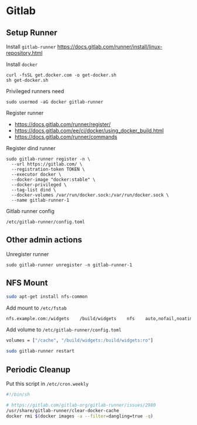 # Gitlab

## Setup Runner

Install `gitlab-runner` https://docs.gitlab.com/runner/install/linux-repository.html

Install `docker`
```
curl -fsSL get.docker.com -o get-docker.sh
sh get-docker.sh
```

Privileged runners need
```
sudo usermod -aG docker gitlab-runner
```

Register runner

- https://docs.gitlab.com/runner/register/
- https://docs.gitlab.com/ee/ci/docker/using_docker_build.html
- https://docs.gitlab.com/runner/commands

Register dind runner
```
sudo gitlab-runner register -n \
  --url https://gitlab.com/ \
  --registration-token TOKEN \
  --executor docker \
  --docker-image "docker:stable" \
  --docker-privileged \
  --tag-list dind \
  --docker-volumes /var/run/docker.sock:/var/run/docker.sock \
  --name gitlab-runner-1
```

Gitlab runner config
```
/etc/gitlab-runner/config.toml
```

## Other admin actions

Unregister runner
```
sudo gitlab-runner unregister -n gitlab-runner-1
```

## NFS Mount
```bash
sudo apt-get install nfs-common
```

Add mount to `/etc/fstab`
```bash
nfs.example.com:/widgets    /build/widgets    nfs    auto,nofail,noatime,nolock,intr,tcp,actimeo=1800 0 0
```

Add volume to `/etc/gitlab-runner/config.toml`
```bash
volumes = ["/cache", "/build/widgets:/build/widgets:ro"]
```

```bash
sudo gitlab-runner restart
```

## Periodic Cleanup

Put this script in `/etc/cron.weekly`

```bash
#!/bin/sh

# https://gitlab.com/gitlab-org/gitlab-runner/issues/2980
/usr/share/gitlab-runner/clear-docker-cache
docker rmi $(docker images -a --filter=dangling=true -q)
```
